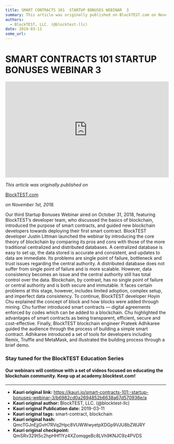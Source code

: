 ```yaml
---
title: SMART CONTRACTS 101  STARTUP BONUSES WEBINAR  3
summary: This article was originally published on BlockTEST.com on November 1st, 2018. Our third Startup Bonuses Webinar aired on October 31, 2018, featuring BlockTEST’s developer team, who discussed the basics of blockchain, introduced the purpose of smart contracts, and guided new blockchain developers towards deploying their first smart contract. BlockTEST developer Justin Littman launched the webinar by introducing the core theory of blockchain by comparing its pros and cons with those of the more tr
authors:
  - BlockTEST, LLC. (@blocktest-llc)
date: 2019-03-11
some_url: 
---
```


# SMART CONTRACTS 101  STARTUP BONUSES WEBINAR  3



<iframe allowfullscreen="" frameborder="0" height="300" scrolling="no" src="https://player.vimeo.com/video/298257920" width="512"></iframe>

 
_This article was originally published on_
  
[BlockTEST.com](https://blocktest.com/2018/11/01/smart-contracts-101/)
  
_on November 1st, 2018._
 
Our third Startup Bonuses Webinar aired on October 31, 2018, featuring BlockTEST’s developer team, who discussed the basics of blockchain, introduced the purpose of smart contracts, and guided new blockchain developers towards deploying their first smart contract.
BlockTEST developer Justin Littman launched the webinar by introducing the core theory of blockchain by comparing its pros and cons with those of the more traditional centralized and distributed databases.
A centralized database is easy to set up, the data stored is accurate and consistent, and updates to data are immediate. Its problems are single point of failure, bottleneck and trust issues regarding the central authority. A distributed database does not suffer from single point of failure and is more scalable. However, data consistency becomes an issue and the central authority still has total control over the data.
Blockchain, by contrast, has no single point of failure or central authority and is both secure and immutable. It faces certain problems at this stage, however, includes limited adoption, complex setup, and imperfect data consistency.
To continue, BlockTEST developer Hoyin Chu explained the concept of block and how blocks were added through mining. Chu further introduced smart contracts — digital agreements enforced by codes which can be added to a blockchain. Chu highlighted the advantages of smart contracts as being transparent, efficient, secure and cost-effective.
Finally, BlockTEST blockchain engineer Prateek Adhikaree guided the audience through the process of building a simple smart contract. Adhikaree introduced a set of tools for developers including Remix, Truffle and MetaMask, and illustrated the building process through a brief demo.

### Stay tuned for the BlockTEST Education Series

#### Our webinars will continue with a set of videos focused on educating the blockchain community. Keep up at academy.blocktest.com!



---

- **Kauri original link:** https://kauri.io/smart-contracts-101:-startup-bonuses-webinar-3/b6982cd0a2694852b6638a67d570936e/a
- **Kauri original author:** BlockTEST, LLC. (@blocktest-llc)
- **Kauri original Publication date:** 2019-03-11
- **Kauri original tags:** smart-contract, blockchain
- **Kauri original hash:** QmcTGJnEjjGvH7RVq2Hpc8VUWWwyetpXDGp9VJU8bZWJRY
- **Kauri original checkpoint:** QmSRv329t5c2hpHHf1Yz4XZomqgeBc8LVh9KNJC9z4PVDS



